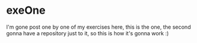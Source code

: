 # exeOne

I'm gone post one by one of my exercises here, this is the one, the second gonna have a repository just to it, so this is how it's gonna work :)
